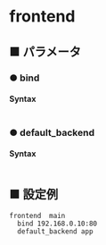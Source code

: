 # frontend
## ■ パラメータ
### ● bind
#### Syntax
```
```

### ● default_backend
#### Syntax
```
```

## ■ 設定例
```
frontend  main
  bind 192.168.0.10:80
  default_backend app
```
